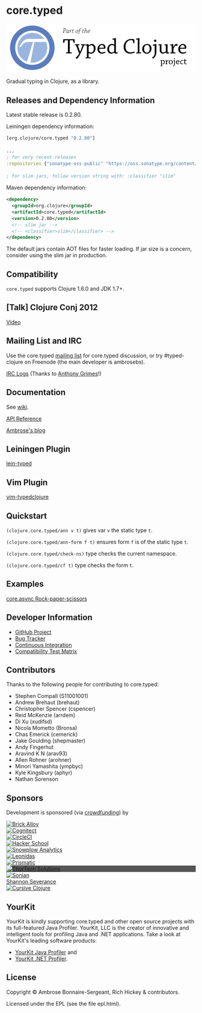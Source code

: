 # core.typed

<a href='http://typedclojure.org'><img src='images/part-of-typed-clojure-project.png'></a>

Gradual typing in Clojure, as a library.

## Releases and Dependency Information

Latest stable release is 0.2.80.

Leiningen dependency information:

```clojure
[org.clojure/core.typed "0.2.80"]

...
; for very recent releases
:repositories {"sonatype-oss-public" "https://oss.sonatype.org/content/groups/public/"}

; for slim jars, follow version string with: :classifier "slim"
```

Maven dependency information:

```XML
<dependency>
  <groupId>org.clojure</groupId>
  <artifactId>core.typed</artifactId>
  <version>0.2.80</version>
  <!-- slim jar -->
  <!-- <classifier>slim</classifier> -->
</dependency>
```

The default jars contain AOT files for faster loading. If jar size is a concern, consider
using the slim jar in production.

## Compatibility

`core.typed` supports Clojure 1.6.0 and JDK 1.7+.

## [Talk] Clojure Conj 2012

[Video](http://www.youtube.com/watch?v=wNhK8t3uLJU)

## Mailing List and IRC

Use the core.typed [mailing list](https://groups.google.com/forum/?fromgroups#!forum/clojure-core-typed) for core.typed discussion, 
or try #typed-clojure on Freenode (the main developer is ambrosebs).

[IRC Logs](http://logs.lazybot.org/irc.freenode.net/%23typed-clojure) (Thanks to [Anthony Grimes](https://twitter.com/IORayne)!)

## Documentation

See [wiki](https://github.com/clojure/core.typed/wiki).

[API Reference](http://clojure.github.io/core.typed/)

[Ambrose's blog](http://frenchy64.github.io/)

## Leiningen Plugin

[lein-typed](https://github.com/frenchy64/lein-typed)

## Vim Plugin

[vim-typedclojure](https://github.com/typedclojure/vim-typedclojure)

## Quickstart

`(clojure.core.typed/ann v t)` gives var `v` the static type `t`.

`(clojure.core.typed/ann-form f t)` ensures form `f` is of the static type `t`.

`(clojure.core.typed/check-ns)` type checks the current namespace.

`(clojure.core.typed/cf t)` type checks the form `t`.

## Examples

[core.async Rock-paper-scissors](https://github.com/clojure/core.typed/blob/master/module-check/src/test/clojure/clojure/core/typed/test/rps_async.clj)

## Developer Information

- [GitHub Project](https://github.com/clojure/core.typed)
- [Bug Tracker](http://dev.clojure.org/jira/browse/CTYP)
- [Continuous Integration](http://build.clojure.org/job/core.typed/)
- [Compatibility Test Matrix](http://build.clojure.org/job/core.typed-test-matrix/)

<!---
## Future work

* Equality filters for occurrence typing
* Unify AST with ClojureScript
* Namespace dependency management
* Track changes to Typed Racket
  * https://github.com/plt/racket/compare/6105ce8b2087...71d6189132ce
-->

## Contributors

Thanks to the following people for contributing to core.typed:

* Stephen Compall (S11001001)
* Andrew Brehaut (brehaut)
* Christopher Spencer (cspencer)
* Reid McKenzie (arrdem)
* Di Xu (xudifsd)
* Nicola Mometto (Bronsa)
* Chas Emerick (cemerick)
* Jake Goulding (shepmaster)
* Andy Fingerhut
* Aravind K N (arav93)
* Allen Rohner (arohner)
* Minori Yamashita (ympbyc)
* Kyle Kingsbury (aphyr)
* Nathan Sorenson

## Sponsors

Development is sponsored (via [crowdfunding](http://www.indiegogo.com/projects/typed-clojure)) by

<div>
  <div>
    <a href="http://brickalloy.com/">
      <img src="http://typedclojure.org/images/sponsors/brick_alloy_2_37.png" alt="Brick Alloy">
    </a>
  </div>
  <div class="col-md-2">
    <a href="http://cognitect.com/">
      <img src="http://typedclojure.org/images/sponsors/cognitect_black_1_27.png" alt="Cognitect">
    </a>
  </div>
  <div>
    <a href="http://www.circleci.com/">
      <img src="http://typedclojure.org/images/sponsors/circleci_logoweb.jpg" alt="CircleCI">
    </a>
  </div>
  <div class="col-md-2">
    <a href="https://www.hackerschool.com/">
      <img src="http://typedclojure.org/images/sponsors/hackerschool.png" alt="Hacker School">
    </a>
  </div>
</div>
<div>
  <div>
    <a href="http://snowplowanalytics.com/">
      <img src="http://typedclojure.org/images/sponsors/snowplow-logo.png" alt="Snowplow Analytics">
    </a>
  </div>
  <div>
    <a href="http://leonidasoy.fi/">
      <img src="http://typedclojure.org/images/sponsors/leonidas.png" alt="Leonidas">
    </a>
  </div>
  <div>
    <a href="http://getprismatic.com/">
      <img src="http://typedclojure.org/images/sponsors/prismatic-logo.png" alt="Prismatic">
    </a>
  </div>
</div>
<div>
  <div style="background-color: #555;">
    <a href="http://www.thortech-solutions.com/">
      <img src="http://typedclojure.org/images/sponsors/thortech.png" alt="ThorTech Solutions">
    </a>
  </div>
  <div>
    <a href="http://sonian.com/">
      <img src="http://typedclojure.org/images/sponsors/sonian.png" alt="Sonian">
    </a>
  </div>
  <div>
    <a href="https://twitter.com/srseverance">Shannon Severance</a>
  </div>
</div>
<div>
  <div>
    <a href="http://cursiveclojure.com/">
      <img src="http://typedclojure.org/images/sponsors/cursive.png" alt="Cursive Clojure">
    </a>
  </div>
</div>
</div>


## YourKit

YourKit is kindly supporting core.typed and other open source projects with its full-featured Java Profiler.
YourKit, LLC is the creator of innovative and intelligent tools for profiling
Java and .NET applications. Take a look at YourKit's leading software products:

* <a href="http://www.yourkit.com/java/profiler/index.jsp">YourKit Java Profiler</a> and
* <a href="http://www.yourkit.com/.net/profiler/index.jsp">YourKit .NET Profiler</a>.

## License

Copyright © Ambrose Bonnaire-Sergeant, Rich Hickey & contributors.

Licensed under the EPL (see the file epl.html).
